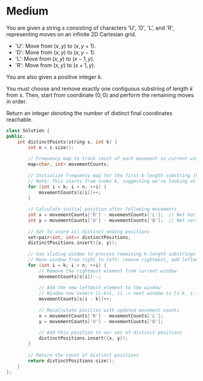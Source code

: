 # Medium

You are given a string $s$ consisting of characters 'U', 'D', 'L', and 'R', representing moves on an infinite 2D Cartesian grid.

- 'U': Move from $(x, y)$ to $(x, y + 1)$.
- 'D': Move from $(x, y)$ to $(x, y - 1)$.
- 'L': Move from $(x, y)$ to $(x - 1, y)$.
- 'R': Move from $(x, y)$ to $(x + 1, y)$.

You are also given a positive integer $k$.

You must choose and remove exactly one contiguous substring of length $k$ from $s$. Then, start from coordinate $(0, 0)$ and perform the remaining moves in order.

Return an integer denoting the number of distinct final coordinates reachable.

```cpp
class Solution {
public:
    int distinctPoints(string s, int k) {
        int n = s.size();
        
        // Frequency map to track count of each movement in current window
        map<char, int> movementCounts;
        
        // Initialize frequency map for the first k-length substring [k, n-1]
        // Note: This starts from index k, suggesting we're looking at suffixes
        for (int i = k; i < n; ++i) {
            movementCounts[s[i]]++;
        }
        
        // Calculate initial position after following movements
        int x = movementCounts['R'] - movementCounts['L'];  // Net horizontal movement
        int y = movementCounts['U'] - movementCounts['D'];  // Net vertical movement
        
        // Set to store all distinct ending positions
        set<pair<int, int>> distinctPositions;
        distinctPositions.insert({x, y});
        
        // Use sliding window to process remaining k-length substrings
        // Move window from right to left: remove rightmost, add leftmost
        for (int i = k; i < n; ++i) {
            // Remove the rightmost element from current window
            movementCounts[s[i]]--;
            
            // Add the new leftmost element to the window
            // Window now covers [i-k+1, i] -> next window is [i-k, i-1]
            movementCounts[s[i - k]]++;
            
            // Recalculate position with updated movement counts
            x = movementCounts['R'] - movementCounts['L'];
            y = movementCounts['U'] - movementCounts['D'];
            
            // Add this position to our set of distinct positions
            distinctPositions.insert({x, y});
        }
        
        // Return the count of distinct positions
        return distinctPositions.size();
    }
};
```
